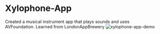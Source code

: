 # Xylophone-App
Created a musical instrument app that plays sounds and uses AVFoundation.
Learned from LondonAppBrewery
![xylophone-app-demo](https://user-images.githubusercontent.com/29379185/47765871-6dd09900-dca2-11e8-887f-1e8e6a7057d1.gif)
